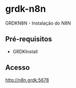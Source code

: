 # grdk-n8n

GRDKN8N - Instalação do N8N

## Pré-requisitos

* GRDKInstall

## Acesso

http://n8n.grdk:5678
